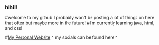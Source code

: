 ### hihi!!
#welcome to my github I probably won't be posting a lot of things on here that often but maybe more in the future!
#I'm currently learning java, html, and css! 

#[My Personal Website](https://sleepym0cha.dev/#)
^ my socials can be found here ^
